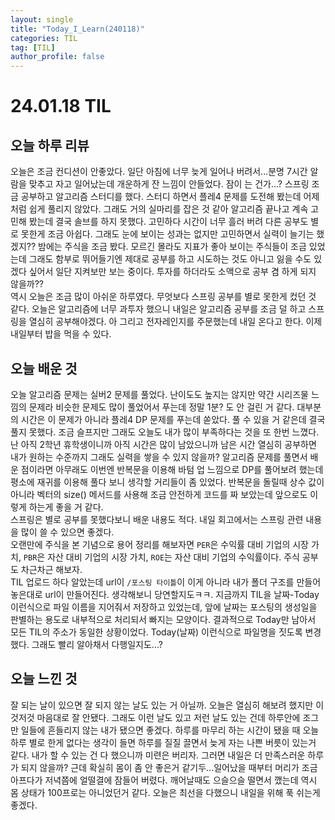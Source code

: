 ```yaml
---
layout: single
title: "Today_I_Learn(240118)"
categories: TIL
tag: [TIL]
author_profile: false
---
```


# 24.01.18 TIL

## 오늘 하루 리뷰
오늘은 조금 컨디션이 안좋았다. 일단 아침에 너무 늦게 일어나 버려서...분명 7시간 알람을 맞추고 자고 일어났는데 개운하게 잔 느낌이 안들었다. 잠이 는 건가...? 스프링 조금 공부하고 알고리즘 스터디를 했다. 스터디 하면서 플레4 문제를 도전해 봤는데 어제처럼 쉽게 풀리지 않았다. 그래도 거의 실마리를 잡은 것 같아 알고리즘 끝나고 계속 고민해 봤는데 결국 솔브를 하지 못했다. 고민하다 시간이 너무 흘러 버려 다른 공부도 별로 못한게 조금 아쉽다. 그래도 눈에 보이는 성과는 없지만 고민하면서 실력이 늘기는 했겠지?? 밤에는 주식을 조금 봤다. 모르긴 몰라도 지표가 좋아 보이는 주식들이 조금 있었는데 그래도 함부로 뛰어들기엔 제대로 공부를 하고 시도하는 것도 아니고 잃을 수도 있겠다 싶어서 일단 지켜보만 보는 중이다. 투자를 하더라도 소액으로 공부 겸 하게 되지 않을까??  
역시 오늘은 조금 많이 아쉬운 하루였다. 무엇보다 스프링 공부를 별로 못한게 컸던 것 같다. 오늘은 알고리즘에 너무 과투자 했으니 내일은 알고리즘 공부를 조금 덜 하고 스프링을 열심히 공부해야겠다. 아 그리고 전자레인지를 주문했는데 내일 온다고 한다. 이제 내일부터 밥을 먹을 수 있다.

## 오늘 배운 것
오늘 알고리즘 문제는 실버2 문제를 풀었다. 난이도도 높지는 않지만 약간 시리즈물 느낌의 문제라 비슷한 문제도 많이 풀었어서 푸는데 정말 1분? 도 안 걸린 거 같다. 대부분의 시간은 이 문제가 아니라 플레4 DP 문제를 푸는데 쏟았다. 풀 수 있을 거 같은데 결국 풀지 못했다. 조금 슬프지만 그래도 오늘도 내가 많이 부족하다는 것을 또 한번 느꼈다. 난 아직 2학년 휴학생이니까 아직 시간은 많이 남았으니까 남은 시간 열심히 공부하면 내가 원하는 수준까지 그래도 실력을 쌓을 수 있지 않을까? 알고리즘 문제를 풀면서 배운 점이라면 아무래도 이번엔 반복문을 이용해 바텀 업 느낌으로 DP를 풀어보려 했는데 평소에 재귀를 이용해 풀다 보니 생각할 거리들이 좀 있었다. 반복문을 돌릴때 상수 값이 아니라 벡터의 size() 메서드를 사용해 조금 안전하게 코드를 짜 보았는데 앞으로도 이렇게 하는게 좋을 거 같다.  
스프링은 별로 공부를 못했다보니 배운 내용도 적다. 내일 회고에서는 스프링 관련 내용을 많이 쓸 수 있으면 좋겠다.  
오랜만에 주식을 본 기념으로 용어 정리를 해보자면 `PER`은 수익률 대비 기업의 시장 가치, `PBR`은 자산 대비 기업의 시장 가치, `ROE`는 자산 대비 기업의 수익률이다. 주식 공부도 차근차근 해보자.  
TIL 업로드 하다 알았는데 url이 `/포스팅 타이틀`이 이게 아니라 내가 폴더 구조를 만들어 놓은대로 url이 만들어진다. 생각해보니 당연할지도ㅋㅋ. 지금까지 TIL을 날짜-Today 이런식으로 파일 이름을 지어줘서 저장하고 있었는데, 앞에 날짜는 포스팅의 생성일을 판별하는 용도로 내부적으로 처리되서 빠지는 모양이다. 결과적으로 Today만 남아서 모든 TIL의 주소가 동일한 상황이었다. Today(날짜) 이런식으로 파일명을 짓도록 변경했다. 그래도 빨리 알아채서 다행일지도...?  

## 오늘 느낀 것
잘 되는 날이 있으면 잘 되지 않는 날도 있는 거 아닐까. 오늘은 열심히 해보려 했지만 이것저것 마음대로 잘 안됐다. 그래도 이런 날도 있고 저런 날도 있는 건데 하루안에 조그만 일들에 흔들리지 않는 내가 됐으면 좋겠다. 하루를 마무리 하는 시간이 됐을 때 오늘 하루 별로 한게 없다는 생각이 들면 하루를 질질 끌면서 늦게 자는 나쁜 버릇이 있는거 같다. 내가 할 수 있는 건 다 했으니까 미련은 버리자. 그러면 내일은 더 만족스러운 하루가 되지 않을까? 근데 확실히 몸이 좀 안 좋은거 같기두...일어났을 때부터 머리가 조금 아프다가 저녁쯤에 얼떨결에 잠들어 버렸다. 깨어날때도 으슬으슬 떨면서 깼는데 역시 몸 상태가 100프로는 아니었던거 같다. 오늘은 최선을 다했으니 내일을 위해 푹 쉬는게 좋겠다.  
